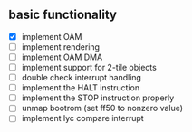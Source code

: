 ## basic functionality

- [x] implement OAM 
- [ ] implement rendering
- [ ] implement OAM DMA
- [ ] implement support for 2-tile objects
- [ ] double check interrupt handling
- [ ] implement the HALT instruction
- [ ] implement the STOP instruction properly
- [ ] unmap bootrom (set ff50 to nonzero value)
- [ ] implement lyc compare interrupt
